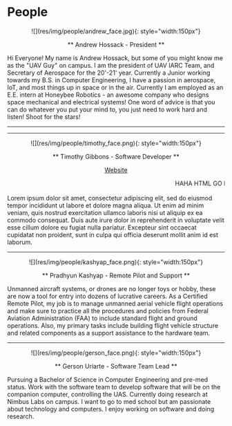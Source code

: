 # People

<center>
![](res/img/people/andrew_face.jpg){: style="width:150px"}

** Andrew Hossack - President **
</center>

Hi Everyone! My name is Andrew Hossack, but some of you might know me as the "UAV Guy" on campus. I am the president of UAV IARC Team, and Secretary of Aerospace for the 20'-21' year. Currently a Junior working towards my B.S. in Computer Engineering, I have a passion in aerospace, IoT, and most things up in space or in the air. Currently I am employed as an E.E. intern at Honeybee Robotics - an awesome company who designs space mechanical and electrical systems! One word of advice is that you can do whatever you put your mind to, you just need to work hard and listen! Shoot for the stars!

<hr>

<hr>

<center>
![](res/img/people/timothy_face.png){: style="width:150px"}

** Timothy Gibbons - Software Developer **

[Website](https://root3287.site)

<marquee>HAHA HTML GO BRRRRRRRRRRRRRRRRRRRRRRRRRRRRRRRRRRRRRRRRRRRRRRRRRRRRRRRRRRRRRRRRRRRRRRRRRRRRRRRRRRRRRR</marquee>
</center>

Lorem ipsum dolor sit amet, consectetur adipiscing elit, sed do eiusmod tempor incididunt ut labore et dolore magna aliqua. Ut enim ad minim veniam, quis nostrud exercitation ullamco laboris nisi ut aliquip ex ea commodo consequat. Duis aute irure dolor in reprehenderit in voluptate velit esse cillum dolore eu fugiat nulla pariatur. Excepteur sint occaecat cupidatat non proident, sunt in culpa qui officia deserunt mollit anim id est laborum.

<hr>

<center>
![](res/img/people/kashyap_face.png){: style="width:150px"}

** Pradhyun Kashyap - Remote Pilot and Support **
</center>

Unmanned aircraft systems, or drones are no longer toys or hobby, these are now a tool for entry into dozens of lucrative careers. As a Certified Remote Pilot, my job is to manage unmanned aerial vehicle flight operations and make sure to practice all the procedures and policies from Federal Aviation Administration (FAA) to include standard flight and ground operations. Also, my primary tasks include building flight vehicle structure and related components as a support assistance to the hardware team.

<hr>

<center>
![](res/img/people/gerson_face.png){: style="width:150px"}

** Gerson Uriarte - Software Team Lead **
</center>

Pursuing a Bachelor of Science in Computer Engineering and pre-med status. Work with the software team to develop software that will be on the companion computer, controlling the UAS. Currently doing research at Nimbus Labs on campus. I want to go to med school but am passionate about technology and computers. I enjoy working on software and doing research.
